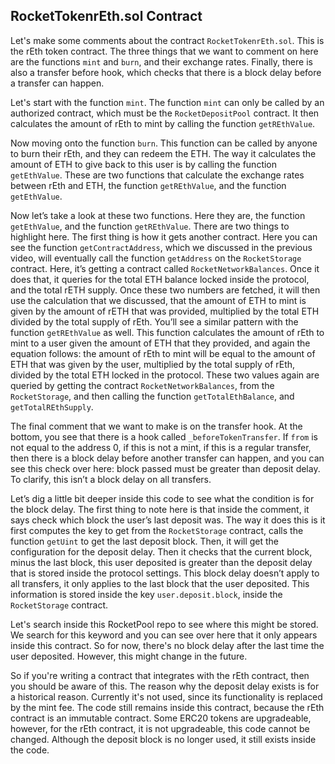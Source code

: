 ## RocketTokenrEth.sol Contract

Let's make some comments about the contract `RocketTokenrEth.sol`. This is the rEth token contract. The three things that we want to comment on here are the functions `mint` and `burn`, and their exchange rates. Finally, there is also a transfer before hook, which checks that there is a block delay before a transfer can happen.

Let's start with the function `mint`. The function `mint` can only be called by an authorized contract, which must be the `RocketDepositPool` contract.
It then calculates the amount of rEth to mint by calling the function `getREthValue`.

Now moving onto the function `burn`. This function can be called by anyone to burn their rEth, and they can redeem the ETH. The way it calculates the amount of ETH to give back to this user is by calling the function `getEthValue`. These are two functions that calculate the exchange rates between rEth and ETH, the function `getREthValue`, and the function `getEthValue`.

Now let’s take a look at these two functions. Here they are, the function `getEthValue`, and the function `getREthValue`. There are two things to highlight here. The first thing is how it gets another contract. Here you can see the function `getContractAddress`, which we discussed in the previous video, will eventually call the function `getAddress` on the `RocketStorage` contract. Here, it’s getting a contract called `RocketNetworkBalances`. Once it does that, it queries for the total ETH balance locked inside the protocol, and the total rETH supply. Once these two numbers are fetched, it will then use the calculation that we discussed, that the amount of ETH to mint is given by the amount of rETH that was provided, multiplied by the total ETH divided by the total supply of rEth. You’ll see a similar pattern with the function `getREthValue` as well. This function calculates the amount of rEth to mint to a user given the amount of ETH that they provided, and again the equation follows: the amount of rEth to mint will be equal to the amount of ETH that was given by the user, multiplied by the total supply of rEth, divided by the total ETH locked in the protocol. These two values again are queried by getting the contract `RocketNetworkBalances`, from the `RocketStorage`, and then calling the function `getTotalEthBalance`, and `getTotalREthSupply`.

The final comment that we want to make is on the transfer hook. At the bottom, you see that there is a hook called `_beforeTokenTransfer`. If `from` is not equal to the address 0, if this is not a mint, if this is a regular transfer, then there is a block delay before another transfer can happen, and you can see this check over here: block passed must be greater than deposit delay. To clarify, this isn’t a block delay on all transfers.

Let’s dig a little bit deeper inside this code to see what the condition is for the block delay. The first thing to note here is that inside the comment, it says check which block the user’s last deposit was. The way it does this is it first computes the key to get from the `RocketStorage` contract, calls the function `getUint` to get the last deposit block. Then, it will get the configuration for the deposit delay. Then it checks that the current block, minus the last block, this user deposited is greater than the deposit delay that is stored inside the protocol settings. This block delay doesn’t apply to all transfers, it only applies to the last block that the user deposited. This information is stored inside the key `user.deposit.block`, inside the `RocketStorage` contract.

Let's search inside this RocketPool repo to see where this might be stored. We search for this keyword and you can see over here that it only appears inside this contract. So for now, there's no block delay after the last time the user deposited. However, this might change in the future.

So if you're writing a contract that integrates with the rEth contract, then you should be aware of this. The reason why the deposit delay exists is for a historical reason. Currently it's not used, since its functionality is replaced by the mint fee. The code still remains inside this contract, because the rEth contract is an immutable contract. Some ERC20 tokens are upgradeable, however, for the rEth contract, it is not upgradeable, this code cannot be changed. Although the deposit block is no longer used, it still exists inside the code.
